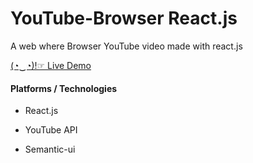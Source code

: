 # YouTube-Browser React.js

A web where Browser YouTube video made with react.js

[(◔‿◔)!☞ Live Demo](https://vivekdomadiya.github.io/YouTube-Browser/)

#### Platforms / Technologies

- React.js

- YouTube API

- Semantic-ui
